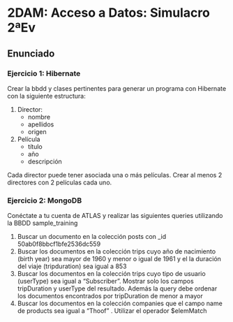 # 2DAM: Acceso a Datos: Simulacro 2ªEv

## Enunciado

### Ejercicio 1: Hibernate
Crear la bbdd y clases pertinentes para generar un programa con Hibernate con la siguiente estructura:
1. Director:
   - nombre
   - apellidos
   - origen
2. Película
    - título
    - año
    - descripción

Cada director puede tener asociada una o más películas.
Crear al menos 2 directores con 2 películas cada uno.


### Ejercicio 2: MongoDB

Conéctate a tu cuenta de ATLAS  y realizar las siguientes queries utilizando la BBDD sample_training

1. Buscar un documento en la colección posts con _id 50ab0f8bbcf1bfe2536dc559
2. Buscar  los documentos en la colección trips  cuyo año de nacimiento (birth year) sea mayor de 1960 y menor o igual de 1961 y el la duración del viaje (tripduration) sea igual a 853
3. Buscar los documentos en la colección trips cuyo tipo de usuario (userType) sea igual a “Subscriber”. Mostrar solo los campos tripDuration y userType del resultado. Además la query debe ordenar los documentos encontrados por tripDuration de menor a mayor
4. Buscar los documentos en la colección companies que el campo name de products sea igual a “Thoof” . Utilizar el operador $elemMatch